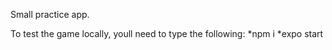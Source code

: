 Small practice app.

To test the game locally, youll need to type the following:
*npm i
*expo start
